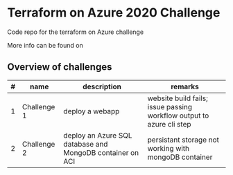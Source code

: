 # Terraform on Azure 2020 Challenge

Code repo for the terraform on Azure challenge

More info can be found on []()

## Overview of challenges

| # | name | description | remarks |
|----|-----|-----|-------------|
|1 | Challenge 1 | deploy a webapp | website build fails; issue passing workflow output to azure cli step |
| 2 | Challenge 2 | deploy an Azure SQL database and MongoDB  container on ACI | persistant storage not working with mongoDB container |
